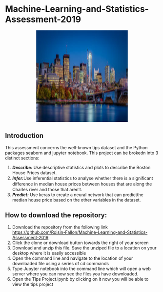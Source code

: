 # Machine-Learning-and-Statistics-Assessment-2019

<p align ="center"><img src="images/boston.jpg" alt="Boston Housing " width="300" height="300" title="Boston Housing"/></p>

## Introduction

This assessment concerns the well-known tips dataset and the Python packages seaborn and jupyter notebook. This project can be brokedn into 3 distinct sections: 

1. <b><i>Describe: </i></b>Use descriptive statistics and plots to describe the Boston House Prices dataset.
2. <b><i>Infer:</i></b>Use inferential statistics to analyse whether there is a signiﬁcant diﬀerence in median house prices between houses that are along the Charles river and those that aren’t. 
3. <b><i>Predict:</i></b> Use keras to create a neural network that can predictthe median house price based on the other variables in the dataset.


## How to download the repository:
1. Download the repository from the following link https://github.com/Roisin-Fallon/Machine-Learning-and-Statistics-Assessment-2019
2. Click the clone or download button towards the right of your screen
3. Download and unzip this file. Save the unziped file to a location on your desktop where it is easily accessible
4. Open the command line and navigate to the location of your downloaded file using a series of cd commands 
5. Type Jupyter notebook into the command line which will open a web server where you can now see the files you have downloaded. 
6. Open the Tips Project.ipynb by clicking  on it now you will be able to view the tips project
